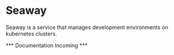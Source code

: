 # Seaway

Seaway is a service that manages development environments on kubernetes clusters.

*** Documentation Incoming ***
